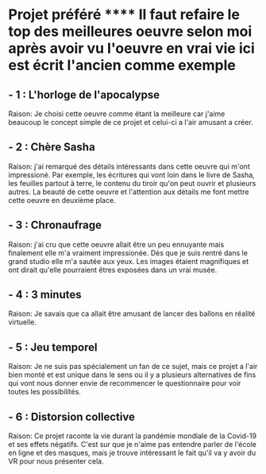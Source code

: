 # Projet préféré **** Il faut refaire le top des meilleures oeuvre selon moi après avoir vu l'oeuvre en vrai vie ici est écrit l'ancien comme exemple
## - 1 : L'horloge de l'apocalypse

Raison: Je choisi cette oeuvre comme étant la meilleure car j'aime beaucoup le concept simple de ce projet et celui-ci a l'air amusant a créer.


## - 2 : Chère Sasha

Raison: j'ai remarqué des détails intéressants dans cette oeuvre qui m'ont impressioné. Par exemple, les écritures qui vont loin dans le livre de Sasha, les feuilles partout à terre, le contenu du tiroir qu'on peut ouvrir et plusieurs autres. La beauté de cette oeuvre et l'attention aux détails me font mettre cette oeuvre en deuxième place.


## - 3 : Chronaufrage

Raison: j'ai cru que cette oeuvre allait être un peu ennuyante mais finalement elle m'a vraiment impressionée. Dès que je suis rentré dans le grand studio elle m'a sautée aux yeux. Les images étaient magnifiques et ont dirait qu'elle pourraient êtres exposées dans un vrai musée.

## - 4 : 3 minutes

Raison: Je savais que ca allait être amusant de lancer des ballons en réalité virtuelle.


## - 5 : Jeu temporel

Raison: Je ne suis pas spécialement un fan de ce sujet, mais ce projet a l'air bien monté et est unique dans le sens ou il y a plusieurs alternatives de fins qui vont nous donner envie de recommencer le questionnaire pour voir toutes les possibilités.

## - 6 : Distorsion collective

Raison: Ce projet raconte la vie durant la pandémie mondiale de la Covid-19 et ses effets négatifs. C'est sur que je n'aime pas entendre parler de l'école en ligne et des masques, mais je trouve intéressant le fait qu'il va y avoir du VR pour nous présenter cela.



